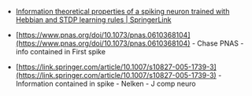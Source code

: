 - [Information theoretical properties of a spiking neuron trained with Hebbian and STDP learning rules | SpringerLink](https://link.springer.com/article/10.1007/s11047-022-09939-6)

- [https://www.pnas.org/doi/10.1073/pnas.0610368104](https://www.pnas.org/doi/10.1073/pnas.0610368104) - Chase PNAS - info contained in First spike
- [https://link.springer.com/article/10.1007/s10827-005-1739-3](https://link.springer.com/article/10.1007/s10827-005-1739-3) - Information contained in spike - Nelken - J comp neuro
